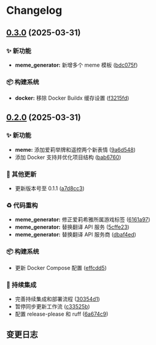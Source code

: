 # Changelog

## [0.3.0](https://github.com/ClarityJS/meme-generator/compare/v0.2.0...v0.3.0) (2025-03-31)


### ✨ 新功能

* **meme_generator:** 新增多个 meme 模板 ([bdc075f](https://github.com/ClarityJS/meme-generator/commit/bdc075fd3d7d514ab18dbfc63f78f5e27c93cfb6))


### 📦️ 构建系统

* **docker:** 移除 Docker Buildx 缓存设置 ([f3215fd](https://github.com/ClarityJS/meme-generator/commit/f3215fdf13b2376adaee5240fb7fe31cb79df516))

## [0.2.0](https://github.com/ClarityJS/meme-generator/compare/v0.1.1...v0.2.0) (2025-03-31)


### ✨ 新功能

* **meme:** 添加爱莉举牌和遥控两个新表情 ([9a6d548](https://github.com/ClarityJS/meme-generator/commit/9a6d548c0e3bc4a75a49402a72d7c1f6ea37ab5a))
* 添加 Docker 支持并优化项目结构 ([bab6760](https://github.com/ClarityJS/meme-generator/commit/bab6760841a9e372e7e510209f9f6911501cdcd6))


### 🔧 其他更新

* 更新版本号至 0.1.1 ([a7d8cc3](https://github.com/ClarityJS/meme-generator/commit/a7d8cc389709513289036360a0d180691c13ef19))


### ♻️ 代码重构

* **meme_generator:** 修正爱莉希雅所属游戏标签 ([6161a97](https://github.com/ClarityJS/meme-generator/commit/6161a978affcfc8d5fc029f2e11cedf544b5bf73))
* **meme_generator:** 替换翻译 API 服务 ([5cffe23](https://github.com/ClarityJS/meme-generator/commit/5cffe23d6ff5b7df8b5396b4462bf329ef147289))
* **meme_generator:** 替换翻译 API 服务商 ([dbaf4ed](https://github.com/ClarityJS/meme-generator/commit/dbaf4edb146cde4bd71ed2af4428daf52e798420))


### 📦️ 构建系统

* 更新 Docker Compose 配置 ([effcdd5](https://github.com/ClarityJS/meme-generator/commit/effcdd52c9bfbca3c189c7f6e2bfc823503a7bf3))


### 🎡 持续集成

* 完善持续集成和部署流程 ([30354d1](https://github.com/ClarityJS/meme-generator/commit/30354d11db134a52300ce3b67465f171c5b60b11))
* 暂停同步更新工作流 ([c33525b](https://github.com/ClarityJS/meme-generator/commit/c33525b078ab6905c3014c7c9735ebe01dd637f0))
* 配置 release-please 和 ruff ([6a674c9](https://github.com/ClarityJS/meme-generator/commit/6a674c9e5531c46a82312d8f464816d126702fee))

## 变更日志
